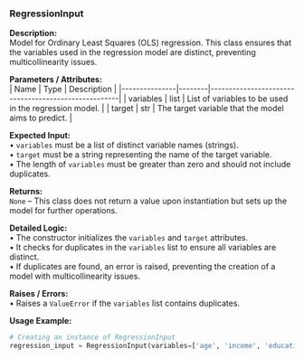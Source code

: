 ### RegressionInput

**Description:**  
Model for Ordinary Least Squares (OLS) regression. This class ensures that the variables used in the regression model are distinct, preventing multicollinearity issues.

**Parameters / Attributes:**  
| Name          | Type   | Description                                         |
|---------------|--------|-----------------------------------------------------|
| variables     | list   | List of variables to be used in the regression model. |
| target        | str    | The target variable that the model aims to predict.  |

**Expected Input:**  
• `variables` must be a list of distinct variable names (strings).  
• `target` must be a string representing the name of the target variable.  
• The length of `variables` must be greater than zero and should not include duplicates.

**Returns:**  
`None` – This class does not return a value upon instantiation but sets up the model for further operations.

**Detailed Logic:**  
• The constructor initializes the `variables` and `target` attributes.  
• It checks for duplicates in the `variables` list to ensure all variables are distinct.  
• If duplicates are found, an error is raised, preventing the creation of a model with multicollinearity issues.

**Raises / Errors:**  
• Raises a `ValueError` if the `variables` list contains duplicates.

**Usage Example:**  
```python
# Creating an instance of RegressionInput
regression_input = RegressionInput(variables=['age', 'income', 'education'], target='salary')
```